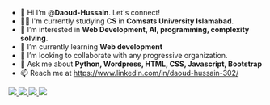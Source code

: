 - 👋 Hi I’m @**Daoud-Hussain**. Let's connect!
- 👨‍🎓 I'm currently studying **CS** in **Comsats University Islamabad**.
- 👀 I’m interested in **Web Development, AI, programming, complexity solving**.
- 🌱 I’m currently learning **Web development**
- 💞️ I’m looking to collaborate with any progressive organization.
- 💬 Ask me about **Python, Wordpress, HTML, CSS, Javascript, Bootstrap**
- 📫 Reach me at https://www.linkedin.com/in/daoud-hussain-302/

<a href="https://www.instagram.com/daoud_hussain9644/">
    <img src="https://img.shields.io/badge/Instagram-E4405F?style=for-the-badge&logo=instagram&logoColor=white" />
</a>

<a href="https://www.linkedin.com/in/daoud-hussain-302/">
    <img src="https://img.shields.io/badge/linkedin-%230077B5.svg?&style=for-the-badge&logo=linkedin&logoColor=white" />
</a>

<a href="https://www.facebook.com/nadan.daoud">
    <img src="https://img.shields.io/badge/Facebook-1877F2?style=for-the-badge&logo=facebook&logoColor=white" />
</a>

<a href="https://twitter.com/DaoudHussain8">
    <img src="https://img.shields.io/badge/Twitter-1DA1F2?style=for-the-badge&logo=twitter&logoColor=white" />
</a>
</div>

<br>
